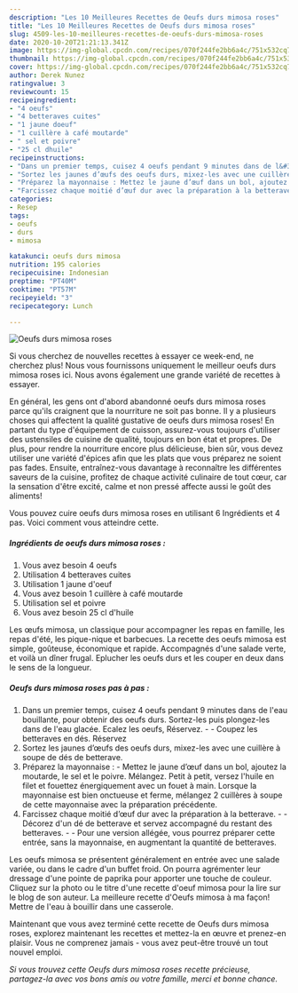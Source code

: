 ```yaml
---
description: "Les 10 Meilleures Recettes de Oeufs durs mimosa roses"
title: "Les 10 Meilleures Recettes de Oeufs durs mimosa roses"
slug: 4509-les-10-meilleures-recettes-de-oeufs-durs-mimosa-roses
date: 2020-10-20T21:21:13.341Z
image: https://img-global.cpcdn.com/recipes/070f244fe2bb6a4c/751x532cq70/oeufs-durs-mimosa-roses-photo-principale-de-la-recette.jpg
thumbnail: https://img-global.cpcdn.com/recipes/070f244fe2bb6a4c/751x532cq70/oeufs-durs-mimosa-roses-photo-principale-de-la-recette.jpg
cover: https://img-global.cpcdn.com/recipes/070f244fe2bb6a4c/751x532cq70/oeufs-durs-mimosa-roses-photo-principale-de-la-recette.jpg
author: Derek Nunez
ratingvalue: 3
reviewcount: 15
recipeingredient:
- "4 oeufs"
- "4 betteraves cuites"
- "1 jaune doeuf"
- "1 cuillère à café moutarde"
- " sel et poivre"
- "25 cl dhuile"
recipeinstructions:
- "Dans un premier temps, cuisez 4 oeufs pendant 9 minutes dans de l&#39;eau bouillante, pour obtenir des oeufs durs. Sortez-les puis plongez-les dans de l&#39;eau glacée. Ecalez les oeufs, Réservez.  Coupez les betteraves en dés. Réservez"
- "Sortez les jaunes d’œufs des oeufs durs, mixez-les avec une cuillère à soupe de dés de betterave."
- "Préparez la mayonnaise : Mettez le jaune d’œuf dans un bol, ajoutez la moutarde, le sel et le poivre. Mélangez. Petit à petit, versez l&#39;huile en filet et fouettez énergiquement avec un fouet à main. Lorsque la mayonnaise est bien onctueuse et ferme, mélangez 2 cuillères à soupe de cette mayonnaise avec la préparation précédente."
- "Farcissez chaque moitié d’œuf dur avec la préparation à la betterave.  Décorez d&#39;un dé de betterave et servez accompagné du restant des betteraves.  Pour une version allégée, vous pourrez préparer cette entrée, sans la mayonnaise, en augmentant la quantité de betteraves."
categories:
- Resep
tags:
- oeufs
- durs
- mimosa

katakunci: oeufs durs mimosa 
nutrition: 195 calories
recipecuisine: Indonesian
preptime: "PT40M"
cooktime: "PT57M"
recipeyield: "3"
recipecategory: Lunch

---
```



![Oeufs durs mimosa roses](https://img-global.cpcdn.com/recipes/070f244fe2bb6a4c/751x532cq70/oeufs-durs-mimosa-roses-photo-principale-de-la-recette.jpg)

Si vous cherchez de nouvelles recettes à essayer ce week-end, ne cherchez plus! Nous vous fournissons uniquement le meilleur oeufs durs mimosa roses ici. Nous avons également une grande variété de recettes à essayer.

En général, les gens ont d'abord abandonné oeufs durs mimosa roses parce qu'ils craignent que la nourriture ne soit pas bonne. Il y a plusieurs choses qui affectent la qualité gustative de oeufs durs mimosa roses! En partant du type d'équipement de cuisson, assurez-vous toujours d'utiliser des ustensiles de cuisine de qualité, toujours en bon état et propres. De plus, pour rendre la nourriture encore plus délicieuse, bien sûr, vous devez utiliser une variété d'épices afin que les plats que vous préparez ne soient pas fades. Ensuite, entraînez-vous davantage à reconnaître les différentes saveurs de la cuisine, profitez de chaque activité culinaire de tout cœur, car la sensation d'être excité, calme et non pressé affecte aussi le goût des aliments!

<!--inarticleads1-->

Vous pouvez cuire oeufs durs mimosa roses en utilisant 6 Ingrédients et 4 pas. Voici comment vous atteindre cette.

##### Ingrédients de oeufs durs mimosa roses :

1. Vous avez besoin 4 oeufs
1. Utilisation 4 betteraves cuites
1. Utilisation 1 jaune d&#39;oeuf
1. Vous avez besoin 1 cuillère à café moutarde
1. Utilisation  sel et poivre
1. Vous avez besoin 25 cl d&#39;huile


Les œufs mimosa, un classique pour accompagner les repas en famille, les repas d&#39;été, les pique-nique et barbecues. La recette des oeufs mimosa est simple, goûteuse, économique et rapide. Accompagnés d&#39;une salade verte, et voilà un dîner frugal. Eplucher les oeufs durs et les couper en deux dans le sens de la longueur. 

<!--inarticleads2-->

##### Oeufs durs mimosa roses pas à pas :

1. Dans un premier temps, cuisez 4 oeufs pendant 9 minutes dans de l&#39;eau bouillante, pour obtenir des oeufs durs. Sortez-les puis plongez-les dans de l&#39;eau glacée. Ecalez les oeufs, Réservez. -  - Coupez les betteraves en dés. Réservez
1. Sortez les jaunes d’œufs des oeufs durs, mixez-les avec une cuillère à soupe de dés de betterave.
1. Préparez la mayonnaise : - Mettez le jaune d’œuf dans un bol, ajoutez la moutarde, le sel et le poivre. Mélangez. Petit à petit, versez l&#39;huile en filet et fouettez énergiquement avec un fouet à main. Lorsque la mayonnaise est bien onctueuse et ferme, mélangez 2 cuillères à soupe de cette mayonnaise avec la préparation précédente.
1. Farcissez chaque moitié d’œuf dur avec la préparation à la betterave. -  - Décorez d&#39;un dé de betterave et servez accompagné du restant des betteraves. -  - Pour une version allégée, vous pourrez préparer cette entrée, sans la mayonnaise, en augmentant la quantité de betteraves.


Les oeufs mimosa se présentent généralement en entrée avec une salade variée, ou dans le cadre d&#39;un buffet froid. On pourra agrémenter leur dressage d&#39;une pointe de paprika pour apporter une touche de couleur. Cliquez sur la photo ou le titre d&#39;une recette d&#39;oeuf mimosa pour la lire sur le blog de son auteur. La meilleure recette d&#39;Oeufs mimosa à ma façon! Mettre de l&#39;eau à bouillir dans une casserole. 

<!--inarticleads1-->

<p>
Maintenant que vous avez terminé cette recette de Oeufs durs mimosa roses, explorez maintenant les recettes et mettez-la en œuvre et prenez-en plaisir. Vous ne comprenez jamais - vous avez peut-être trouvé un tout nouvel emploi.
</p>

<p>
<i>Si vous trouvez cette Oeufs durs mimosa roses recette précieuse, partagez-la avec vos bons amis ou votre famille, merci et bonne chance.</i>
</p>
